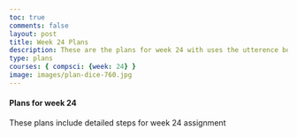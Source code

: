 ```yaml
---
toc: true
comments: false
layout: post
title: Week 24 Plans
description: These are the plans for week 24 with uses the utterence bot
type: plans
courses: { compsci: {week: 24} }
image: images/plan-dice-760.jpg
---
```



#### Plans for week 24
These plans include detailed steps for week 24 assignment

<script src="https://utteranc.es/client.js"
    repo="srivaidyas/student2.0"
    issue-term="pathname"
    label="comments"
    theme="github-light"
    crossorigin="anonymous"
    async>
</script>


